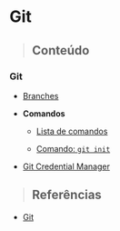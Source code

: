 # Git

> ## **Conteúdo**

### Git

- [Branches](./branches.md)

- **Comandos**

  - [Lista de comandos](./comandos.md)

  - [Comando: `git init`](./commands/git-init.md)

- [Git Credential Manager](./git-credential-manager.md)

> ## **Referências**

- [Git](./references.md)
